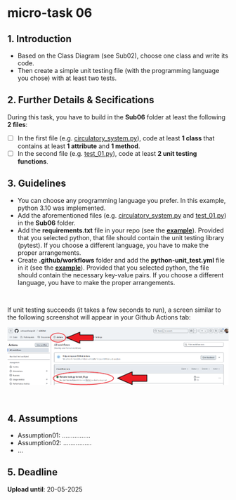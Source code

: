 # micro-task 06
## 1. Introduction
* Based on the Class Diagram (see Sub02), choose one class and write its code. 
* Then create a simple unit testing file (with the programming language you chose) with at least two tests.

## 2. Further Details & Secifications
During this task, you have to build in the **Sub06** folder at least the following **2 files**:
- [ ] In the first file (e.g. [circulatory_system.py](circulatory_system.py)), code at least **1 class** that contains at least **1 attribute** and **1 method**.
- [ ] In the second file (e.g. [test_01.py](test_01.py)), code at least **2 unit testing functions**.

## 3. Guidelines
* You can choose any programming language you prefer. In this example, python 3.10 was implemented.
* Add the aforementioned files (e.g. [circulatory_system.py](circulatory_system.py) and  [test_01.py](test_01.py)) in the **Sub06** folder.
* Add the **requirements.txt** file in your repo (see the **[example](../requirements.txt)**). Provided that you selected python, that file should contain the unit testing library (pytest). If you choose a different language, you have to make the proper arrangements.
* Create **.github/workflows** folder and add the **python-unit_test.yml** file in it (see the **[example](../.github/workflows/python-unit_test.yml)**). Provided that you selected python, the file should contain the necessary key-value pairs. If you choose a different language, you have to make the proper arrangements.
<br>


If unit testing succeeds (it takes a few seconds to run), a screen similar to the following screenshot will appear in your Github Actions tab:

<kbd>![Github Actions success screen!](githubActionsSuccessScreen.png)</kbd>

<br>

## 4. Assumptions
* Assumption01: ................
* Assumption02: ................
* ...

## 5. Deadline
**Upload until**: 20-05-2025
